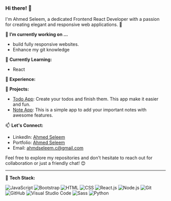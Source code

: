 ### Hi there! 👋

I'm Ahmed Seleem, a dedicated Frontend React Developer with a passion for creating elegant and responsive web applications. 🚀

🔭 **I’m currently working on ...**
- build fully responsive websites.
- Enhance my git knowledge

🌱 **Currently Learning:**
- React

💼 **Experience:**


🚀 **Projects:**
- [Todo App](https://github.com/Ahmed-Seleem01/todo-app): Create your todos and finish them. This app make it easier and fun.
- [Note App](https://github.com/Ahmed-Seleem01/note-app): This is a simple app to add your important notes with awesome features.

📫 **Let's Connect:**
- LinkedIn: [Ahmed Seleem](https://www.linkedin.com/in/ahmedseleem1/)
- Portfolio: [Ahmed Seleem](https://www.yourportfolio.com)
- Email: ahmdseleem.c@gmail.com

Feel free to explore my repositories and don't hesitate to reach out for collaboration or just a friendly chat! 😊

---

🔧 **Tech Stack:**

![JavaScript](https://img.shields.io/badge/-JavaScript-F7DF1E?style=flat&logo=javascript&logoColor=black) ![Bootstrap](https://img.shields.io/badge/-Bootstrap-563D7C?style=flat&logo=bootstrap&logoColor=white) ![HTML](https://img.shields.io/badge/-HTML-E34F26?style=flat&logo=html5&logoColor=white) ![CSS](https://img.shields.io/badge/-CSS-1572B6?style=flat&logo=css3&logoColor=white) ![React.js](https://img.shields.io/badge/-React-61DAFB?style=flat&logo=react&logoColor=white) ![Node.js](https://img.shields.io/badge/-Node.js-339933?style=flat&logo=node.js&logoColor=white) ![Git](https://img.shields.io/badge/-Git-F05032?style=flat&logo=git&logoColor=white) ![GitHub](https://img.shields.io/badge/-GitHub-181717?style=flat&logo=github&logoColor=white) ![Visual Studio Code](https://img.shields.io/badge/-Visual%20Studio%20Code-007ACC?style=flat&logo=visual-studio-code&logoColor=white) ![Sass](https://img.shields.io/badge/-Sass-CC6699?style=flat&logo=sass&logoColor=white) ![Python](https://img.shields.io/badge/-Python-3776AB?style=flat&logo=python&logoColor=white)

